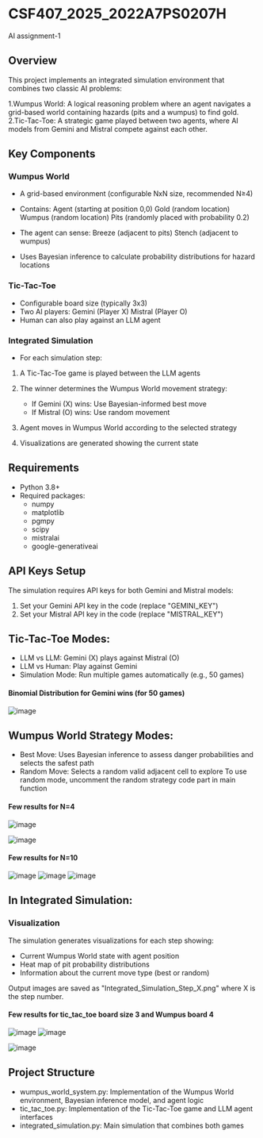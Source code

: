 # CSF407_2025_2022A7PS0207H
AI assignment-1

## Overview
This project implements an integrated simulation environment that combines two classic AI problems:

1.Wumpus World: A logical reasoning problem where an agent navigates a grid-based world containing hazards (pits and a wumpus) to find gold.
2.Tic-Tac-Toe: A strategic game played between two agents, where AI models from Gemini and Mistral compete against each other.

## Key Components
### Wumpus World

* A grid-based environment (configurable NxN size, recommended N≥4)
* Contains:
    Agent (starting at position 0,0)
    Gold (random location)
    Wumpus (random location)
    Pits (randomly placed with probability 0.2)

* The agent can sense:
    Breeze (adjacent to pits)
    Stench (adjacent to wumpus)

* Uses Bayesian inference to calculate probability distributions for hazard locations

### Tic-Tac-Toe

* Configurable board size (typically 3x3)
* Two AI players:
    Gemini (Player X)
    Mistral (Player O)
* Human can also play against an LLM agent

### Integrated Simulation

* For each simulation step:

1. A Tic-Tac-Toe game is played between the LLM agents
2. The winner determines the Wumpus World movement strategy:

    * If Gemini (X) wins: Use Bayesian-informed best move
    * If Mistral (O) wins: Use random movement

3. Agent moves in Wumpus World according to the selected strategy
4. Visualizations are generated showing the current state

## Requirements

* Python 3.8+
* Required packages:
    * numpy
    * matplotlib
    * pgmpy
    * scipy
    * mistralai
    * google-generativeai

## API Keys Setup
The simulation requires API keys for both Gemini and Mistral models:

1. Set your Gemini API key in the code (replace "GEMINI_KEY")
2. Set your Mistral API key in the code (replace "MISTRAL_KEY")

## Tic-Tac-Toe Modes:

* LLM vs LLM: Gemini (X) plays against Mistral (O)
* LLM vs Human: Play against Gemini
* Simulation Mode: Run multiple games automatically (e.g., 50 games)
#### Binomial Distribution for Gemini wins (for 50 games)
![image](https://github.com/user-attachments/assets/56dfa870-75e4-4ded-92b4-6c71a940f68d)

## Wumpus World Strategy Modes:

* Best Move: Uses Bayesian inference to assess danger probabilities and selects the safest path
* Random Move: Selects a random valid adjacent cell to explore
  To use random mode, uncomment the random strategy code part in main function
  
#### Few results for N=4
![image](https://github.com/user-attachments/assets/28126f32-a6af-4efd-af9e-d201d4ac41c6)

![image](https://github.com/user-attachments/assets/077ba80f-925e-43d7-87c5-affcb035a39b)

#### Few results for N=10
![image](https://github.com/user-attachments/assets/7e6f77be-d870-477e-b221-2101d630baeb)
![image](https://github.com/user-attachments/assets/4e26fb1a-4656-4a4d-91c2-eca7435ef4b2)
![image](https://github.com/user-attachments/assets/3d280723-c63c-464b-8bcc-b694e4840d2a)


## In Integrated Simulation:
### Visualization
The simulation generates visualizations for each step showing:
* Current Wumpus World state with agent position
* Heat map of pit probability distributions
* Information about the current move type (best or random)

Output images are saved as "Integrated_Simulation_Step_X.png" where X is the step number.

#### Few results for tic_tac_toe board size 3 and Wumpus board 4
![image](https://github.com/user-attachments/assets/ad8f8b58-cfb0-4b53-a9fa-fa5a12983ffb)
![image](https://github.com/user-attachments/assets/7e98d310-1610-4a41-8292-a70617e63c31)

![image](https://github.com/user-attachments/assets/1e29c25a-7364-4509-8e70-af37e0259148)

## Project Structure

* wumpus_world_system.py: Implementation of the Wumpus World environment, Bayesian inference model, and agent logic
* tic_tac_toe.py: Implementation of the Tic-Tac-Toe game and LLM agent interfaces
* integrated_simulation.py: Main simulation that combines both games

